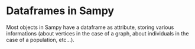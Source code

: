 # Dataframes in Sampy

Most objects in Sampy have a dataframe as attribute, storing various informations (about vertices in the case of a graph, about individuals in the case of a population, etc...). 